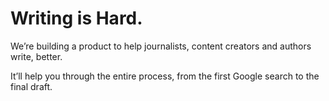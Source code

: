 # Writing is Hard.

We’re building a product to help journalists, content creators and authors write, better.

It’ll help you through the entire process, from the first Google search to the final draft.